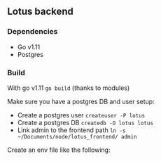 ## Lotus backend

### Dependencies
 - Go v1.11
 - Postgres

### Build
With go v1.11 `go build` (thanks to modules)

Make sure you have a postgres DB and user setup:
 - Create a postgres user `createuser -P lotus`
 - Create a postgres DB `createdb -O lotus lotus`
 - Link admin to the frontend path `ln -s ~/Documents/node/lotus_frontend/ admin`

Create an env file like the following:
